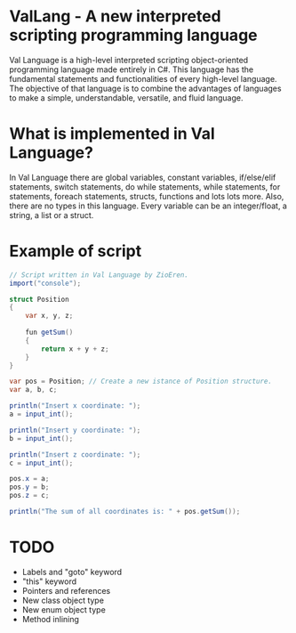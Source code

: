 # ValLang - A new interpreted scripting programming language

Val Language is a high-level interpreted scripting object-oriented programming language made entirely in C#.
This language has the fundamental statements and functionalities of every high-level language.
The objective of that language is to combine the advantages of languages to make a simple, understandable, versatile, and fluid language.

# What is implemented in Val Language?

In Val Language there are global variables, constant variables, if/else/elif statements, switch statements, do while statements, while statements, for statements, foreach statements, structs, functions and lots lots more.
Also, there are no types in this language. Every variable can be an integer/float, a string, a list or a struct.

# Example of script

```c#
// Script written in Val Language by ZioEren.
import("console");

struct Position
{
    var x, y, z;
	
    fun getSum()
    {
        return x + y + z;
    }
}

var pos = Position; // Create a new istance of Position structure.
var a, b, c;

println("Insert x coordinate: ");
a = input_int();

println("Insert y coordinate: ");
b = input_int();

println("Insert z coordinate: ");
c = input_int();

pos.x = a;
pos.y = b;
pos.z = c;

println("The sum of all coordinates is: " + pos.getSum());
```

# TODO

- Labels and "goto" keyword
- "this" keyword
- Pointers and references
- New class object type
- New enum object type
- Method inlining
